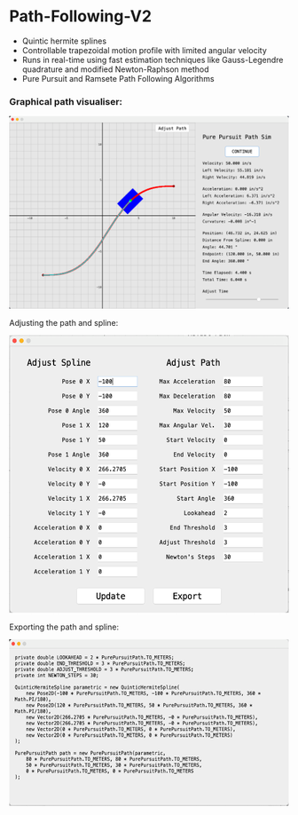 # Path-Following-V2

* Quintic hermite splines
* Controllable trapezoidal motion profile with limited angular velocity
* Runs in real-time using fast estimation techniques like Gauss-Legendre quadrature and modified Newton-Raphson method
* Pure Pursuit and Ramsete Path Following Algorithms

### Graphical path visualiser:

![](https://raw.githubusercontent.com/MittyRobotics/Path-Following-V2/main/path-following/img/sim.png)

Adjusting the path and spline:

<img src="https://raw.githubusercontent.com/MittyRobotics/Path-Following-V2/main/path-following/img/adjust.png" alt="Adjust" height="500px">

Exporting the path and spline:

<img src="https://raw.githubusercontent.com/MittyRobotics/Path-Following-V2/main/path-following/img/export.png" alt="Export" height="300px">


